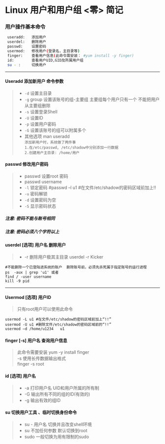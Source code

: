 Linux 用户和用户组 <零> 简记
====
### 用户操作基本命令
``` bash
 useradd:   添加用户 
 userdel:   删除用户 
 passwd:    设置密码 
 usermod:   修改用户(登录名，主目录等) 
 finger:    查看用户信息(此命令需安装： #yum install -y finger) 
 id:        查看用户UID,GID及所属用户组  
 su - :     切换用户
 ```
 ----
#### Useradd 添加新用户  命令参数  
 > * `-d` 设置主目录  
 > * `-g` group 设置该账号的组-主要组 主要组每个用户只有一个 不能把用户从主要组删除  
 > * `-s` 设置登录Shell  
 > * `-U` 设置ID
 > * `-p` 设置用户密码
 > * `-G` 设置该账号的组可以附属多个  
 > * 其他选项 man useradd  
 `添加新用户时，系统做了两件事`   
 `1.在/etc/passwd, /etc/shadow中分别添加一行数据`  
 `2.创建用户主目录: /home/用户`  
 #### passwd 修改用户密码 
 > * passwd 设置root 密码
 > * passwd username
 > * `-l`  锁定密码 #passwd –l  u1   #在文件/etc/shadow的密码区域前加上!!
 > * `-u`  密码解锁
 > * `-d`  设置密码为空 
 > *  `-S` 显示密码状态
##### 注意: 密码不能与账号相同
##### 注意: 密码必须八个字符以上
#### userdel [选项] 用户名 删除用户
 > * -r 删除用户极其主目录  userdel -r Kicker
 ```Shell
 #不能删除一个已登陆进系统的账户  删除账号前，必须先杀死属于指定账号的运行进程 
 ps  -aux | grep 'u1' 或者 
 find / -user username 
 kill -9 pid
 ```
 ----
 #### Usermod [选项] 用户ID  
 > 只有root用户可以使用此命令  
 ``` shell
usermod -L u1 #在文件/etc/shadow的密码区域前加上“!!” 
usermod -U u1 #删除文件/etc/shadow的密码区域前的“!!” 
usermod –d /home/u1234   u1
 ```
 #### finger [-s] 用户名 查询用户信息
 > 此命令需要安装 yum -y install finger  
 > -s 使用长传数据输出格式  
 > finger -s root  
 #### id [选项] 用户名
 > * -a 打印用户名 UID和用户所属的所有制
 > * -G 输出所有不同的组的ID(有效的)
 > * -g 输出有效的组ID  
 #### su 切换用户工具 、临时切换身份命令 
 > * su - 用户名 切换并且改变shell环境
 > * su  不加任何参数 默认切换到root
 > * sudo 一般切换为用有限制的sudo
